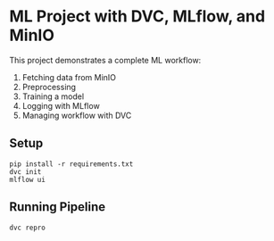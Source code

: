 # ML Project with DVC, MLflow, and MinIO

This project demonstrates a complete ML workflow:
1. Fetching data from MinIO
2. Preprocessing
3. Training a model
4. Logging with MLflow
5. Managing workflow with DVC

## Setup
```
pip install -r requirements.txt
dvc init
mlflow ui
```

## Running Pipeline
```
dvc repro
```
